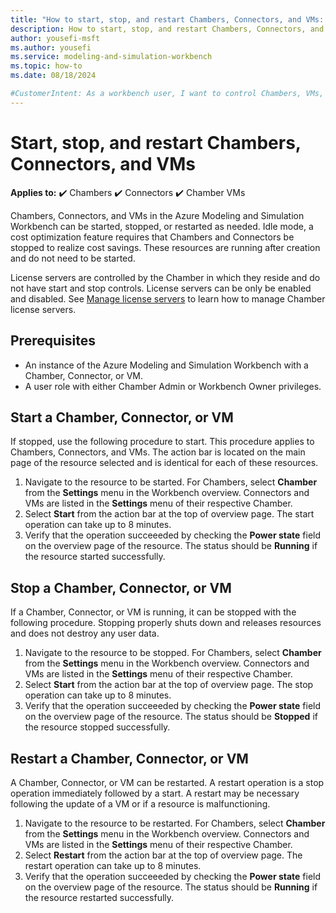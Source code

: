 ```yaml
---
title: "How to start, stop, and restart Chambers, Connectors, and VMs: Azure Modeling and Simulation Workbench"
description: How to start, stop, and restart Chambers, Connectors, and VMs in the Azure Modeling and Simulation Workbench
author: yousefi-msft
ms.author: yousefi
ms.service: modeling-and-simulation-workbench
ms.topic: how-to
ms.date: 08/18/2024

#CustomerIntent: As a workbench user, I want to control Chambers, VMs, and Connectors.
---
```

# Start, stop, and restart Chambers, Connectors, and VMs

**Applies to:** :heavy_check_mark: Chambers :heavy_check_mark: Connectors :heavy_check_mark: Chamber VMs

Chambers, Connectors, and VMs in the Azure Modeling and Simulation Workbench can be started, stopped, or restarted as needed. Idle mode, a cost optimization feature requires that Chambers and Connectors be stopped to realize cost savings. These resources are running after creation and do not need to be started.

License servers are controlled by the Chamber in which they reside and do not have start and stop controls. License servers can be only be enabled and disabled.  See [Manage license servers](./how-to-guide-licenses.md) to learn how to manage Chamber license servers.

## Prerequisites

* An instance of the Azure Modeling and Simulation Workbench with a Chamber, Connector, or VM.
* A user role with either Chamber Admin or Workbench Owner privileges.

## Start a Chamber, Connector, or VM

If stopped, use the following procedure to start. This procedure applies to Chambers, Connectors, and VMs. The action bar is located on the main page of the resource selected and is identical for each of these resources.

1. Navigate to the resource to be started. For Chambers, select **Chamber** from the **Settings** menu in the Workbench overview. Connectors and VMs are listed in the **Settings** menu of their respective Chamber.
1. Select **Start** from the action bar at the top of overview page.  The start operation can take up to 8 minutes.
1. Verify that the operation succeeeded by checking the **Power state** field on the overview page of the resource. The status should be **Running** if the resource started successfully.

## Stop a Chamber, Connector, or VM

If a Chamber, Connector, or VM is running, it can be stopped with the following procedure. Stopping properly shuts down and releases resources and does not destroy any user data.

1. Navigate to the resource to be stopped. For Chambers, select **Chamber** from the **Settings** menu in the Workbench overview. Connectors and VMs are listed in the **Settings** menu of their respective Chamber.
1. Select **Start** from the action bar at the top of overview page.  The stop operation can take up to 8 minutes.
1. Verify that the operation succeeeded by checking the **Power state** field on the overview page of the resource. The status should be **Stopped** if the resource stopped successfully.

## Restart a Chamber, Connector, or VM

A Chamber, Connector, or VM can be restarted. A restart operation is a stop operation immediately followed by a start. A restart may be necessary following the update of a VM or if a resource is malfunctioning.

1. Navigate to the resource to be restarted. For Chambers, select **Chamber** from the **Settings** menu in the Workbench overview. Connectors and VMs are listed in the **Settings** menu of their respective Chamber.
1. Select **Restart** from the action bar at the top of overview page.  The restart operation can take up to 8 minutes.
1. Verify that the operation succeeeded by checking the **Power state** field on the overview page of the resource. The status should be **Running** if the resource restarted successfully.
